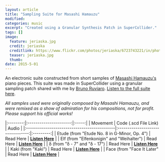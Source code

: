 ```yaml
---
layout: article
title: "Sampling Suite for Masashi Hamauzu"
modified:
categories: music
excerpt: "Created using a Granular Synthesis Patch in SuperCollider."
tags: []
image:
  feature: jeriaska.jpg
  credit: jeriaska
  creditlink: https://www.flickr.com/photos/jeriaska/6723743221/in/photolist-bf9WBg-qCfBWh-7EcnjN-7Ecn79-7E8wgX-7EcmHY-7E8w8H-7E8wGF-7E8wV2-7E8wsT-7EcmUy-7EcmAs-7Ecnf9-7Ecnth-7E8wxz
  teaser: jeriaska.jpg
  thumb:
date: 2015-5-01
---
```


An electronic suite constructed from short samples of [Masashi Hamauzu's](http://en.wikipedia.org/wiki/Masashi_Hamauzu) piano pieces.  This suite was made in SuperCollider using a granular sampling patch shared with me by [Bruno Ruviaro](http://sccode.org/bruno).  [Listen to the full suite here](https://soundcloud.com/capybarrage-reilly/sets/sampling-suite-for-masashi-1).

*All samples used were originally composed by Masashi Hamauzu, and were remixed as a show of admiration for his compositions, not for profit.  Please support his official works!*

|:--------:|:----------------------:|:-----:|
| Movement                                     | Code (.scd File Link)             | Audio     |
|:---------------------------------------------|:---------------------------------:|:---------:|
| Etude (from "Etude No. 8 in G-Minor, Op. 4") | Read Here                         | [**Listen Here**](https://soundcloud.com/capybarrage-reilly/etude-from-etude-no-8-in-g-minor-op-4?in=capybarrage-reilly/sets/sampling-suite-for-masashi-1) |
| Elf (from "Elfenkonigin" and "Weihalter") | Read Here | [**Listen Here**](https://soundcloud.com/capybarrage-reilly/elf-from-elfenkonigin-and-weihalter?in=capybarrage-reilly/sets/sampling-suite-for-masashi-1) |
| δ (from "δ - 7" and "δ - 17") | Read Here | [**Listen Here**](https://soundcloud.com/capybarrage-reilly/from-7-and-17?in=capybarrage-reilly/sets/sampling-suite-for-masashi-1) |
| Kaki (from "Kaki") | Read Here | [**Listen Here**](https://soundcloud.com/capybarrage-reilly/kaki-from-kaki?in=capybarrage-reilly/sets/sampling-suite-for-masashi-1) |
| Face (from "Face It Later" | Read Here | [**Listen Here**](https://soundcloud.com/capybarrage-reilly/face-from-face-it-later?in=capybarrage-reilly/sets/sampling-suite-for-masashi-1) |
